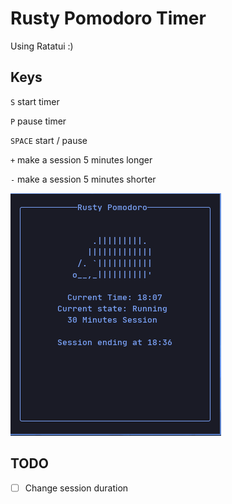 # Rusty Pomodoro Timer

Using Ratatui :)

## Keys
`S` start timer

`P` pause timer 

`SPACE` start / pause

`+` make a session 5 minutes longer

`-` make a session 5 minutes shorter


![example](./assets/screenshot.png)

## TODO
- [ ] Change session duration
